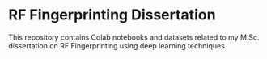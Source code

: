 # RF Fingerprinting Dissertation

This repository contains Colab notebooks and datasets related to my M.Sc. dissertation on RF Fingerprinting using deep learning techniques.
